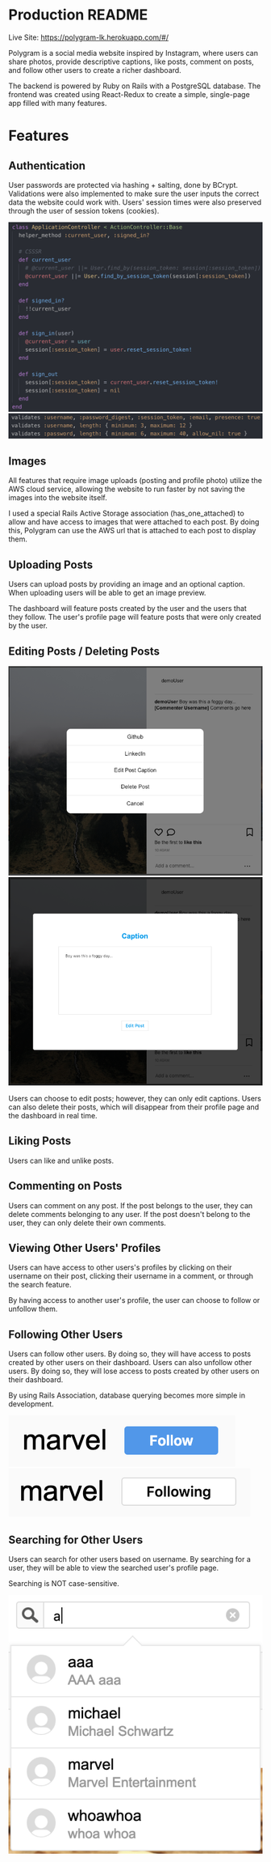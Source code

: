 # Production README

Live Site: https://polygram-lk.herokuapp.com/#/

Polygram is a social media website inspired by Instagram, where users can share photos, provide descriptive captions, like posts, comment on posts, and follow other users to create a richer dashboard.

The backend is powered by Ruby on Rails with a PostgreSQL database. The frontend was created using React-Redux to create a simple, single-page app filled with many features.

# Features

## Authentication

User passwords are protected via hashing + salting, done by BCrypt.
Validations were also implemented to make sure the user inputs the correct data the website could work with.
Users' session times were also preserved through the user of session tokens (cookies).

![Session_Token](session_token.png)
![User_Auth](user_validation.png)

## Images

All features that require image uploads (posting and profile photo) utilize the AWS cloud service, allowing the website to run faster by not saving the images into the website itself.

I used a special Rails Active Storage association (has_one_attached) to allow and have access to images that were attached to each post. By doing this, Polygram can use the AWS url that is attached to each post to display them.

## Uploading Posts

Users can upload posts by providing an image and an optional caption. When uploading users will be able to get an image preview.

The dashboard will feature posts created by the user and the users that they follow.
The user's profile page will feature posts that were only created by the user.

## Editing Posts / Deleting Posts

![Post_Options](image_options.png)
![Edit_Post_Captions](edit_post_caption.png)

Users can choose to edit posts; however, they can only edit captions.
Users can also delete their posts, which will disappear from their profile page and the dashboard in real time.

## Liking Posts

Users can like and unlike posts.

## Commenting on Posts

Users can comment on any post.
If the post belongs to the user, they can delete comments belonging to any user.
If the post doesn't belong to the user, they can only delete their own comments.

## Viewing Other Users' Profiles

Users can have access to other users's profiles by clicking on their username on their post, clicking their username in a comment, or through the search feature.

By having access to another user's profile, the user can choose to follow or unfollow them.

## Following Other Users

Users can follow other users. By doing so, they will have access to posts created by other users on their dashboard.
Users can also unfollow other users. By doing so, they will lose access to posts created by other users on their dashboard.

By using Rails Association, database querying becomes more simple in development.

![Follow](follow.png)
![Unfollow](unfollow.png)

## Searching for Other Users

Users can search for other users based on username. By searching for a user, they will be able to view the searched user's profile page.

Searching is NOT case-sensitive.

![Search_Box](search.png)
